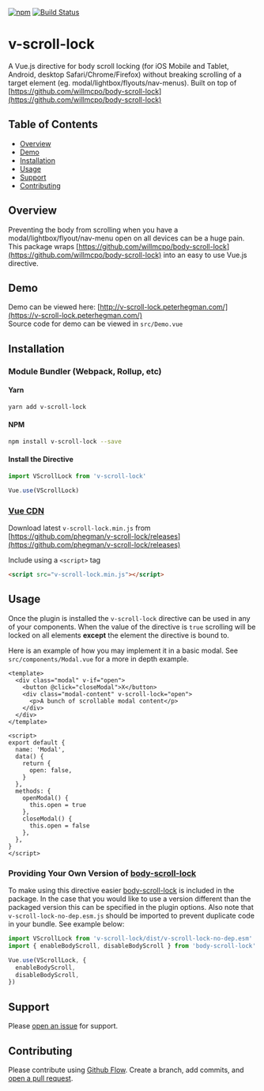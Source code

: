 [![npm](https://img.shields.io/npm/dw/localeval.svg)](https://www.npmjs.com/package/v-scroll-lock)
[![Build Status](https://travis-ci.org/phegman/v-scroll-lock.svg?branch=master)](https://travis-ci.org/phegman/v-scroll-lock)

# v-scroll-lock

A Vue.js directive for body scroll locking (for iOS Mobile and Tablet, Android, desktop Safari/Chrome/Firefox) without breaking scrolling of a target element (eg. modal/lightbox/flyouts/nav-menus). Built on top of [https://github.com/willmcpo/body-scroll-lock](https://github.com/willmcpo/body-scroll-lock)

## Table of Contents

- [Overview](#overview)
- [Demo](#demo)
- [Installation](#installation)
- [Usage](#usage)
- [Support](#support)
- [Contributing](#contributing)

## Overview

Preventing the body from scrolling when you have a modal/lightbox/flyout/nav-menu open on all devices can be a huge pain. This package wraps [https://github.com/willmcpo/body-scroll-lock](https://github.com/willmcpo/body-scroll-lock) into an easy to use Vue.js directive.

## Demo

Demo can be viewed here: [http://v-scroll-lock.peterhegman.com/](https://v-scroll-lock.peterhegman.com/)  
Source code for demo can be viewed in `src/Demo.vue`

## Installation

### Module Bundler (Webpack, Rollup, etc)

#### Yarn

```bash
yarn add v-scroll-lock
```

#### NPM

```bash
npm install v-scroll-lock --save
```

#### Install the Directive

```js
import VScrollLock from 'v-scroll-lock'

Vue.use(VScrollLock)
```

### [Vue CDN](https://vuejs.org/v2/guide/#Getting-Started)

Download latest `v-scroll-lock.min.js` from [https://github.com/phegman/v-scroll-lock/releases](https://github.com/phegman/v-scroll-lock/releases)

Include using a `<script>` tag

```html
<script src="v-scroll-lock.min.js"></script>
```

## Usage

Once the plugin is installed the `v-scroll-lock` directive can be used in any of your components. When the value of the directive is `true` scrolling will be locked on all elements **except** the element the directive is bound to.

Here is an example of how you may implement it in a basic modal. See `src/components/Modal.vue` for a more in depth example.

```vue
<template>
  <div class="modal" v-if="open">
    <button @click="closeModal">X</button>
    <div class="modal-content" v-scroll-lock="open">
      <p>A bunch of scrollable modal content</p>
    </div>
  </div>
</template>

<script>
export default {
  name: 'Modal',
  data() {
    return {
      open: false,
    }
  },
  methods: {
    openModal() {
      this.open = true
    },
    closeModal() {
      this.open = false
    },
  },
}
</script>
```

### Providing Your Own Version of [body-scroll-lock](https://github.com/willmcpo/body-scroll-lock)

To make using this directive easier [body-scroll-lock](https://github.com/willmcpo/body-scroll-lock) is included in the package. In the case that you would like to use a version different than the packaged version this can be specified in the plugin options. Also note that `v-scroll-lock-no-dep.esm.js` should be imported to prevent duplicate code in your bundle. See example below:

```js
import VScrollLock from 'v-scroll-lock/dist/v-scroll-lock-no-dep.esm'
import { enableBodyScroll, disableBodyScroll } from 'body-scroll-lock'

Vue.use(VScrollLock, {
  enableBodyScroll,
  disableBodyScroll,
})
```

## Support

Please [open an issue](https://github.com/phegman/v-scroll-lock/issues/new/) for support.

## Contributing

Please contribute using [Github Flow](https://guides.github.com/introduction/flow/). Create a branch, add commits, and [open a pull request](https://github.com/phegman/v-scroll-lock/compare).
